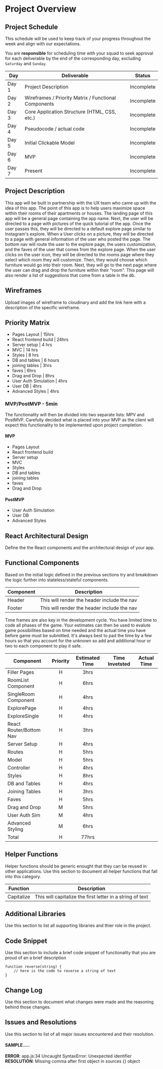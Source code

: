 # Project Overview

## Project Schedule

This schedule will be used to keep track of your progress throughout the week and align with our expectations.  

You are **responsible** for scheduling time with your squad to seek approval for each deliverable by the end of the corresponding day, excluding `Saturday` and `Sunday`.

|  Day | Deliverable | Status
|---|---| ---|
|Day 1| Project Description | Incomplete
|Day 2| Wireframes / Priority Matrix / Functional Components | Incomplete
|Day 3| Core Application Structure (HTML, CSS, etc.) | Incomplete
|Day 4| Pseudocode / actual code | Incomplete
|Day 5| Initial Clickable Model  | Incomplete
|Day 6| MVP | Incomplete
|Day 7| Present | Incomplete


## Project Description

This app will be built in partnership with the UX team who came up with the idea of this app.  The point of this app is to help users maximize space within their rooms of their apartments or houses.  The landing page of this app will be a general page containing the app name.  Next, the user will be directed to a page with pictures of the quick tutorial of the app.  Once the user passes this, they will be directed to a default explore page similar to Instagram's explore.  When a User clicks on a picture, they will be directed to a page with general information of the user who posted the page. The bottom nav will route the user to the explore page, the users customization, and the faves of the user that comes from the explore page.  When the user clicks on the user icon, they will be directed to the rooms page where they select which room they will customize. Then, they would choose which furniture would go into their room.  Next, they will go to the next page where the user can drag and drop the furniture within their "room".  This page will also render a list of suggestions that come from a table in the db.

## Wireframes

Upload images of wireframe to cloudinary and add the link here with a description of the specific wireframe.

## Priority Matrix

- Pages Layout | 15hrs
- React frontend build | 24hrs
- Server setup | 4 hrs
- MVC | 14 hrs
- Styles | 8 hrs
- DB and tables | 6 hours
- joining tables | 3hrs
- faves | 6hrs
- Drag and Drop | 8hrs
- User Auth Simulation | 4hrs
- User DB | 4hrs
- Advanced Styles | 4hrs

### MVP/PostMVP - 5min

The functionality will then be divided into two separate lists: MPV and PostMVP.  Carefully decided what is placed into your MVP as the client will expect this functionality to be implemented upon project completion.  

#### MVP

- Pages Layout
- React frontend build
- Server setup
- MVC
- Styles
- DB and tables
- joining tables
- faves
- Drag and Drop

#### PostMVP

- User Auth Simulation
- User DB
- Advanced Styles

## React Architectural Design

Define the the React components and the architectural design of your app.

## Functional Components

Based on the initial logic defined in the previous sections try and breakdown the logic further into stateless/stateful components.

| Component | Description |
| --- | :---: |  
| Header | This will render the header include the nav |
| Footer | This will render the header include the nav |


Time frames are also key in the development cycle.  You have limited time to code all phases of the game.  Your estimates can then be used to evalute game possibilities based on time needed and the actual time you have before game must be submitted. It's always best to pad the time by a few hours so that you account for the unknown so add and additional hour or two to each component to play it safe.

| Component | Priority | Estimated Time | Time Invetsted | Actual Time |
| --- | :---: |  :---: | :---: | :---: |
| Filler Pages | H | 3hrs|  |  |
| RoomList Component | H | 6hrs|  |  |
| SingleRoom Component | H | 4hrs|  |  |
| ExplorePage | H | 4hrs|  |  |
| ExploreSingle | H | 4hrs|  |  |
| React Router/Bottom Nav | H | 3hrs|  |  |
| Server Setup | H | 4hrs|  |  |
| Routes | H | 5hrs|  |  |
| Model | H | 5hrs |  |  |
| Controller | H | 4hrs|  |  |
| Styles | H | 8hrs|  |  |
| DB and Tables | H | 4hrs|  |  |
| Joining Tables | H | 3hrs|  |  |
| Faves | H | 5hrs|  |  |
| Drag and Drop | M | 5hrs|  |  |
| User Auth Sim | M | 4hrs|  |  |
| Advanced Styling | M | 6hrs|  |  |
| Total | H | 77hrs|  |  |

## Helper Functions
Helper functions should be generic enought that they can be reused in other applications. Use this section to document all helper functions that fall into this category.

| Function | Description |
| --- | :---: |  
| Capitalize | This will capitalize the first letter in a string of text |

## Additional Libraries
 Use this section to list all supporting libraries and thier role in the project.

## Code Snippet

Use this section to include a brief code snippet of functionality that you are proud of an a brief description  

```
function reverse(string) {
	// here is the code to reverse a string of text
}
```

## Change Log
 Use this section to document what changes were made and the reasoning behind those changes.  

## Issues and Resolutions
 Use this section to list of all major issues encountered and their resolution.

#### SAMPLE.....
**ERROR**: app.js:34 Uncaught SyntaxError: Unexpected identifier                                
**RESOLUTION**: Missing comma after first object in sources {} object
